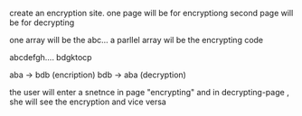 create an encryption site.
one page will be for encryptiong
second page will be for decrypting

one array will be the abc... a parllel array wil be the encrypting code

abcdefgh....
bdgktocp

aba -> bdb (encription)
bdb -> aba (decryption)

the user will enter a snetnce in page "encrypting" and in decrypting-page , she will see the encryption
and vice versa



